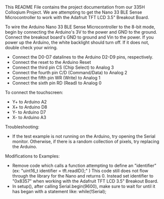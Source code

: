 This README File contains the project documentation from our 335H Colloqium Project. We are attempting to get the Nano 33 BLE Sense Microcontroller to work with the Adafruit TFT LCD 3.5" Breakout Board.

To wire the Arduino Nano 33 BLE Sense Microcontroller to the 8-bit mode, begin by connecting the Arduino's 3V to the power and GND to the ground. Connect the breakout board's GND to ground and Vin to  the power. If you power up the Arduino, the white backlight should turn off. If it does not, double check your wiring. 

* Connect the D0-D7 datalines to the Arduino D2-D9 pins, respectively.
* Connect the reset to the Arduino Reset
* Connect the third pin CS (Chip Select) to Analog 3
* Connect the fourth pin C/D (Command/Data) to Analog 2
* Connect the fifth pin WR (Write) to Analog 1
* Connect the sixth pin RD (Read) to Analog 0

To connect the touchscreen:
* Y+ to Arduino A2
* X+ to Arduino D8
* Y- to Arduino D7
* X- to Arduino A3

Troubleshooting:
* If the test example is not running on the Arduino, try opening the Serial monitor. Otherwise, if there is a random collection of pixels, try replacing the Arduino.

Modifications to Examples:
* Remove code which calls a function attempting to define an "identifier" (ex: "uint16_t identifier = tft.readID();" )
  This code still does not flow through the library for the Nano and returns 0. Instead set identifier to "0x8357" when working
  with the Adafruit TFT LCD 3.5" Breakout Board.
* In setup(), after calling Serial.begin(9600), make sure to wait for until it has began with a statement like: while(!Serial);

